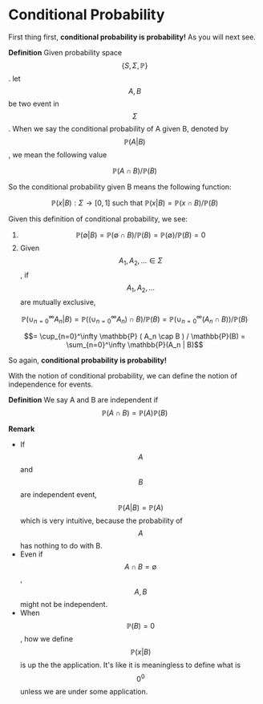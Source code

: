 # Conditional Probability

First thing first, **conditional probability is probability!** As you will next see.

**Definition** Given probability space $$\{ S, \Sigma,  \mathbb{P}\}$$. let $$A, B$$ be two event in $$\Sigma$$. When we say the conditional probability of A given B, denoted by $$\mathbb{P}(A|B) $$, we mean the following value

$$\mathbb{P}(A\cap B)/\mathbb{P}(B)$$


So the conditional probability given B means the following function:

$$\mathbb{P}(x|B): \Sigma \to [0, 1] \text{ such that } \mathbb{P}(x|B) = \mathbb{P}(x\cap B)/\mathbb{P}(B)$$

Given this definition of conditional probability, we see:
1. $$\mathbb{P}(\emptyset|B) = \mathbb{P}(\emptyset\cap B)/\mathbb{P}(B) = \mathbb{P}(\emptyset)/\mathbb{P}(B) = 0$$
2. Given $$A_1, A_2, ... \in \Sigma$$, if $$A_1, A_2, ...$$ are mutually exclusive,

$$\mathbb{P}( \cup_{n=0}^\infty A_n |B ) = \mathbb{P}( (\cup_{n=0}^\infty A_n) \cap B ) /  \mathbb{P}(B)= \mathbb{P}( \cup_{n=0}^\infty (A_n \cap B) ) /  \mathbb{P}(B)$$

$$= \cup_{n=0}^\infty \mathbb{P} ( A_n \cap B ) / \mathbb{P}(B) = \sum_{n=0}^\infty \mathbb{P}(A_n | B)$$

So again, **conditional probability is probability!**

With the notion of conditional probability, we can define the notion of independence for events.

**Definition** We say A and B are independent if $$\mathbb{P}(A \cap B) = \mathbb{P}(A) \mathbb{P}(B)$$

**Remark**
* If $$A$$ and $$B$$ are independent event, $$\mathbb{P}(A|B) = \mathbb{P}(A)$$ which is very intuitive, because the probability of $$A$$ has nothing to do with B.
* Even if $$A \cap B = \emptyset$$, $$A, B$$ might not be independent.
* When $$\mathbb{P}(B) = 0$$, how we define $$\mathbb{P}(x|B)$$ is up the the application. It's like it is meaningless to define what is $$0^0$$ unless we are under some application.